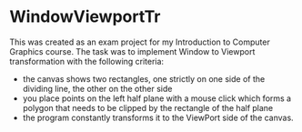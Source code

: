 # WindowViewportTr
This was created as an exam project for my Introduction to Computer Graphics course. 
The task was to implement Window to Viewport transformation with the following criteria: 
- the canvas shows two rectangles, one strictly on one side of the dividing line, the other on the other side
- you place points on the left half plane with a mouse click which forms a polygon that needs to be clipped by the rectangle of the half plane
- the program constantly transforms it to the ViewPort side of the canvas.
